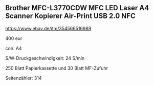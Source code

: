 #

## Brother MFC-L3770CDW MFC LED Laser A4 Scanner Kopierer Air-Print USB 2.0 NFC

https://www.ebay.de/itm/354566516989

400 eur

con: A4

S/W-Druckgeschwindigkeit: 24 S/min

250 Blatt Papierkassette und 30 Blatt MF-Zufuhr

Seitenzähler: 314

